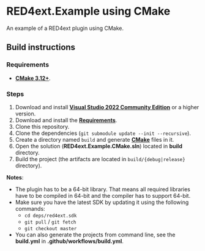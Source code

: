 # RED4ext.Example using CMake

An example of a RED4ext plugin using CMake.

## Build instructions

### Requirements

* **[CMake 3.12+](https://cmake.org/)**.

### Steps

1. Download and install **[Visual Studio 2022 Community Edition](https://www.visualstudio.com/)** or a higher version.
2. Download and install the **[Requirements](#requirements)**.
3. Clone this repository.
4. Clone the dependencies (`git submodule update --init --recursive`).
5. Create a directory named `build` and generate **[CMake](https://cmake.org/)** files in it.
6. Open the solution (**RED4ext.Example.CMake.sln**) located in **build** directory.
7. Build the project (the artifacts are located in `build/{debug|release}` directory).

**Notes**:

* The plugin has to be a 64-bit library. That means all required libraries have to be compiled in 64-bit and the compiler has to support 64-bit.
* Make sure you have the latest SDK by updating it using the following commands:
  * `cd deps/red4ext.sdk`
  * `git pull` / `git fetch`
  * `git checkout master`
* You can also generate the projects from command line, see the **build.yml** in **.github/workflows/build.yml**.
